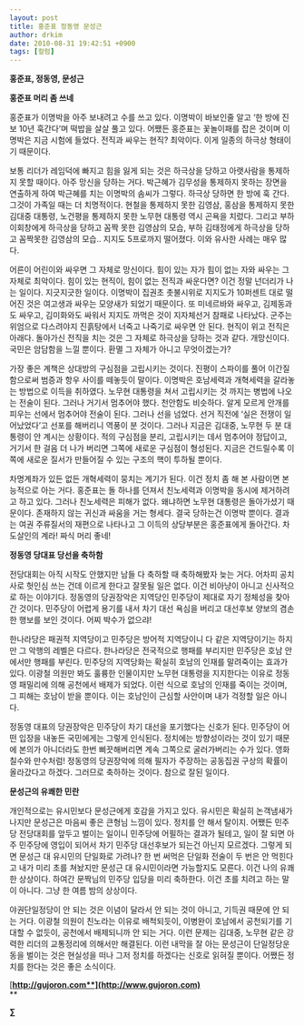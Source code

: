 ```yaml
---
layout: post
title: 홍준표 정동영 문성근
author: drkim
date: 2010-08-31 19:42:51 +0900
tags: [컬럼]
---
```

**홍준표, 정동영, 문성근**





**홍준표 머리 좀 쓰네**

홍준표가 이명박을 아주 보내려고 수를 쓰고 있다. 이명박이 바보인줄 알고 ‘한 방에 진보 10년 훅간다’며 떡밥을 살살 풀고 있다. 어쨌든 홍준표는 꽃놀이패를 잡은 것이며 이명박은 지금 시험에 들었다. 전직과 싸우는 현직? 최악이다. 이게 일종의 하극상 형태이기 때문이다. 



보통 리더가 레임덕에 빠지고 힘을 잃게 되는 것은 하극상을 당하고 아랫사람을 통제하지 못할 때이다. 아주 망신을 당하는 거다. 박근혜가 김무성을 통제하지 못하는 장면을 연출하게 하여 박근혜를 치는 이명박의 솜씨가 그렇다. 하극상 당하면 한 방에 훅 간다. 그것이 가족일 때는 더 치명적이다. 현철을 통제하지 못한 김영삼, 홍삼을 통제하지 못한 김대중 대통령, 노건평을 통제하지 못한 노무현 대통령 역시 곤욕을 치렀다. 그리고 부하 이회창에게 하극상을 당하고 꼼짝 못한 김영삼의 모습, 부하 김태정에게 하극상을 당하고 꼼짝못한 김영삼의 모습.. 지지도 5프로까지 떨어졌다. 이와 유사한 사례는 매우 많다. 



어른이 어린이와 싸우면 그 자체로 망신이다. 힘이 있는 자가 힘이 없는 자와 싸우는 그 자체로 최악이다. 힘이 있는 현직이, 힘이 없는 전직과 싸운다면? 이건 정말 넌더리가 나는 일이다. 지긋지긋한 일이다. 이명박이 집권초 촛불시위로 지지도가 10퍼센트 대로 떨어진 것은 여고생과 싸우는 모양새가 되었기 때문이다. 또 미네르바와 싸우고, 김제동과도 싸우고, 김미화와도 싸워서 지지도 까먹은 것이 지자체선거 참패로 나타났다. 군주는 위엄으로 다스려야지 진흙탕에서 너죽고 나죽기로 싸우면 안 된다. 현직이 위고 전직은 아래다. 돌아가신 전직을 치는 것은 그 자체로 하극상을 당하는 것과 같다. 개망신이다. 국민은 암담함을 느낄 뿐이다. 환멸 그 자체가 아니고 무엇이겠는가? 



가장 좋은 계책은 상대방의 구심점을 고립시키는 것이다. 진평이 스파이를 풀어 이간질함으로써 범증과 항우 사이를 떼놓듯이 말이다. 이명박은 호남세력과 개혁세력을 갈라놓는 방법으로 이득을 취하였다. 노무현 대통령을 쳐서 고립시키는 것 까지는 병법에 나오는 전술이 된다. 그러나 거기서 멈추어야 했다. 천안함도 비슷하다. 알게 모르게 안개를 피우는 선에서 멈추어야 전술이 된다. 그러나 선을 넘었다. 선거 직전에 ‘실은 전쟁이 일어났었다’고 선포를 해버리니 역풍이 분 것이다. 그러나 지금은 김대중, 노무현 두 분 대통령이 안 계시는 상황이다. 적의 구심점을 분리, 고립시키는 데서 멈추어야 정답이고, 거기서 한 걸음 더 나가 버리면 그쪽에 새로운 구심점이 형성된다. 지금은 건드릴수록 이쪽에 새로운 질서가 만들어질 수 있는 구조의 핵이 투하될 뿐이다. 



차명계좌가 있든 없든 개혁세력이 뭉치는 계기가 된다. 이건 정치 좀 해 본 사람이면 본능적으로 아는 거다. 홍준표는 돌 하나를 던져서 친노세력과 이명박을 동시에 제거하려고 하고 있다. 그러나 친노세력은 피해가 없다. 왜냐하면 노무현 대통령은 돌아가셨기 때문이다. 존재하지 않는 귀신과 싸움을 거는 형세다. 결국 당하는건 이명박 뿐이다. 결과는 여권 주류질서의 재편으로 나타나고 그 이득의 상당부분은 홍준표에게 돌아간다. 차도살인의 계라! 짜식 머리 좋네! 





**정동영 당대표 당선을 축하함**

전당대회는 아직 시작도 안했지만 남들 다 축하할 때 축하해봤자 늦는 거다. 어차피 공치사로 헛인심 쓰는 건데 이르게 한다고 잘못될 일은 없다. 이건 비아냥이 아니고 신사적으로 하는 이야기다. 정동영의 당권장악은 지역당인 민주당이 제대로 자기 정체성을 찾아간 것이다. 민주당이 어렵게 용기를 내서 차기 대선 욕심을 버리고 대선후보 양보의 겸손한 행보를 보인 것이다. 어찌 박수가 없으랴! 



한나라당은 패권적 지역당이고 민주당은 방어적 지역당이니 다 같은 지역당이기는 하지만 그 악행의 레벨은 다르다. 한나라당은 전국적으로 행패를 부리지만 민주당은 호남 안에서만 행패를 부린다. 민주당의 지역당화는 확실히 호남의 인재를 말려죽이는 효과가 있다. 이광철 의원만 봐도 훌륭한 인물이지만 노무현 대통령을 지지한다는 이유로 정동영 패밀리에 의해 공천에서 배제가 되었다. 이런 식으로 호남의 인재를 죽이는 것이며, 그 피해는 호남이 받을 뿐이다. 이는 호남인이 근심할 사안이며 내가 걱정할 일은 아니다.



정동영 대표의 당권장악은 민주당이 차기 대선을 포기했다는 신호가 된다. 민주당이 어떤 입장을 내놓든 국민에게는 그렇게 인식된다. 정치에는 방향성이라는 것이 있기 때문에 본의가 아니더라도 한번 삐끗해버리면 계속 그쪽으로 굴러가버리는 수가 있다. 영화 칠수와 만수처럼! 정동영의 당권장악에 의해 필자가 주장하는 공동집권 구상의 확률이 올라갔다고 하겠다. 그러므로 축하하는 것이다. 참으로 잘된 일이다. 





**문성근의 유쾌한 민란**

개인적으로는 유시민보다 문성근에게 호감을 가지고 있다. 유시민은 확실히 논객냄새가 나지만 문성근은 마음씨 좋은 큰형님 느낌이 있다. 정치를 안 해서 탈이지. 어쨌든 민주당 전당대회를 앞두고 벌이는 일이니 민주당에 어필하는 결과가 될테고, 일이 잘 되면 아주 민주당에 영입이 되어서 차기 민주당 대선후보가 되는건 아닌지 모르겠다. 그렇게 되면 문성근 대 유시민의 단일화로 가려나? 한 번 써먹은 단일화 전술이 두 번은 안 먹힌다고 내가 미리 초를 쳐놨지만 문성근 대 유시민이라면 가능할지도 모른다. 이건 나의 유쾌한 상상이다. 하여간 문짝님의 민주당 입당을 미리 축하한다. 이건 초를 치려고 하는 말이 아니다. 그냥 한 여름 밤의 상상이다.



야권단일정당이 안 되는 것은 이념이 달라서 안 되는 것이 아니고, 기득권 때문에 안 되는 거다. 이광철 의원이 친노라는 이유로 배척되듯이, 이병완이 호남에서 공천되기를 기대할 수 없듯이, 공천에서 배제되니까 안 되는 거다. 이런 문제는 김대중, 노무현 같은 강력한 리더의 교통정리에 의해서만 해결된다. 이런 내막을 잘 아는 문성근이 단일정당운동을 벌이는 것은 현실성을 떠나 그저 정치를 하겠다는 신호로 읽혀질 뿐이다. 어쨌든 정치를 한다는 것은 좋은 소식이다.





[**http://gujoron.com**](http://www.gujoron.com)**  
** 

**∑**